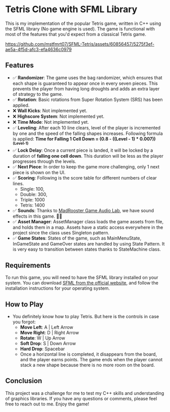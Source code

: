 # Tetris Clone with SFML Library

This is my implementation of the popular Tetris game, written in C++ using the SFML library (No game engine is used). The game is functional with most of the features that you'd expect from a classical Tetris game.

https://github.com/mstfmrt07/SFML-Tetris/assets/60856457/5275f3ef-ae5a-4f5d-afc3-efa4636c0979

## Features

- ✅ **Randomizer**: The game uses the bag randomizer, which ensures that each shape is guaranteed to appear once in every seven pieces. This prevents the player from having long droughts and adds an extra layer of strategy to the game.
- ✅ **Rotation**: Basic rotations from Super Rotation System (SRS) has been applied.
- ❌ **Wall Kicks**: Not implemented yet.
- ❌ **Highscore System**: Not implemented yet.
- ❌ **Time Mode**: Not implemented yet.
- ✅ **Leveling**: After each 10 line clears, level of the player is incremented by one and the speed of the falling shapes increases. Following formula is applied: **Time for Falling 1 Cell Down = (0.8 - ((Level - 1) * 0.007))<sup>(Level-1)</sup>**
- ✅ **Lock Delay**: Once a current piece is landed, it will be locked by a duration of **falling one cell down**. This duration will be less as the player progresses through the levels.
- ✅ **Next Piece**: In order to keep the game more challenging, only 1 next piece is shown on the UI.
- ✅ **Scoring**: Following is the score table for different numbers of clear lines.
    - Single: 100,
    - Double: 300,
    - Triple: 1000
    - Tetris: 1400
- ✅ **Sounds**: Thanks to [MadRooster Game Audio Lab](https://www.madrooster.co), we have sound effects in this game. 🙏🏻
- ✅ **Asset Manager**: AssetManager class loads the game assets from file, and holds them in a map. Assets have a static access everywhere in the project since the class uses Singleton pattern.
- ✅ **Game States**: States of the game, such as MainMenuState, InGameState and GameOver states are handled by using State Pattern. It is very easy to transition between states thanks to StateMachine class.

## Requirements

To run this game, you will need to have the SFML library installed on your system. You can download [SFML from the official website](https://www.sfml-dev.org/download.php), and follow the installation instructions for your operating system.

## How to Play

- You definitely know how to play Tetris. But here is the controls in case you forgot: 
    - **Move Left**:   A | Left Arrow
    - **Move Right**:  D | Right Arrow
    - **Rotate**:      W | Up Arrow
    - **Soft Drop**:   S | Down Arrow
    - **Hard Drop**:  Spacebar
    - Once a horizontal line is completed, it disappears from the board, and the player earns points. The game ends when the player cannot stack a new shape because there is no more room on the board.

## Conclusion

This project was a challenge for me to test my C++ skills and understanding of graphics libraries. If you have any questions or comments, please feel free to reach out to me. Enjoy the game!
